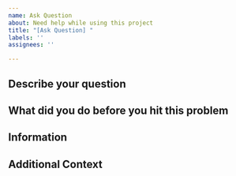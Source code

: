 ```yaml
---
name: Ask Question
about: Need help while using this project
title: "[Ask Question] "
labels: ''
assignees: ''

---
```


## Describe your question
<!-- A clear and concise description. -->

## What did you do before you hit this problem
<!-- A clear and concise description. -->

## Information
<!-- Copy and paste the output here. -->

## Additional Context
<!-- Add any other context about the problem here. -->
